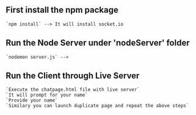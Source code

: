 ## First install the npm package
    `npm install` --> It will install socket.io

## Run the Node Server under 'nodeServer' folder
    `nodemon server.js` -->

## Run the Client through Live Server
    `Execute the chatpage.html file with live server`
    `It will prompt for your name`
    `Provide your name`
    `Similary you can launch duplicate page and repeat the above steps`
